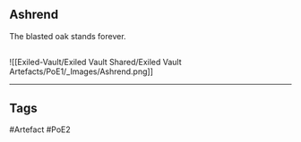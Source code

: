 ## Ashrend
The blasted oak stands forever.
##
![[Exiled-Vault/Exiled Vault Shared/Exiled Vault Artefacts/PoE1/_Images/Ashrend.png]]

---
## Tags
#Artefact
#PoE2